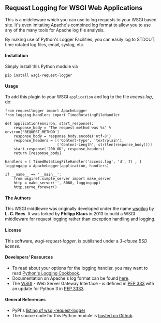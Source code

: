 ## Request Logging for WSGI Web Applications

This is a middleware which you can use to log requests to your WSGI based site.
It's even imitating Apache's combined log format to allow you to use any of the
many tools for Apache log file analysis.

By making use of Python's Logger Facilities, you can easily log to STDOUT, time rotated log files, email, syslog, etc.

#### Installation

Simply install this Python module via

    pip install wsgi-request-logger

#### Usage

To add this plugin to your WSGI `application` and log to the file *access.log*, do:

    from requestlogger import ApacheLogger
    from logging.handlers import TimedRotatingFileHandler
    
    def application(environ, start_response):
        response_body = 'The request method was %s' % environ['REQUEST_METHOD']
        response_body = response_body.encode('utf-8')
        response_headers = [('Content-Type', 'text/plain'),
                            ('Content-Length', str(len(response_body)))]
        start_response('200 OK', response_headers)
        return [response_body]
    
    handlers = [ TimedRotatingFileHandler('access.log', 'd', 7) , ]
    loggingapp = ApacheLogger(application, handlers)
    
    if __name__ == '__main__':
        from wsgiref.simple_server import make_server
        http = make_server('', 8080, loggingapp)
        http.serve_forever()


#### The Authors

This WSGI middlewre was originally developed under the name [wsgilog](https://pypi.python.org/pypi/wsgilog/) by  **L. C. Rees**.
It was forked by **Philipp Klaus** in 2013 to build a WSGI middleware for request logging rather than exception handling and logging.  


#### License

This software, *wsgi-request-logger*, is published under a *3-clause BSD license*.

#### Developers' Resources

* To read about your options for the logging handler, you may want to read [Python's Logging Cookbook](http://docs.python.org/3/howto/logging-cookbook.html).
* Documentation on Apache's log format can be found [here](http://httpd.apache.org/docs/current/mod/mod_log_config.html#logformat).
* The [WSGI](http://en.wikipedia.org/wiki/Web_Server_Gateway_Interface) - Web Server Gateway Interface - is defined in [PEP 333](http://www.python.org/dev/peps/pep-0333/) with an update for Python 3 in [PEP 3333](http://www.python.org/dev/peps/pep-3333/).

#### General References

* PyPI's [listing of wsgi-request-logger](https://pypi.python.org/pypi/wsgi-request-logger)
* The source code for this Python module is [hosted on Github](https://github.com/pklaus/wsgi-request-logger).



